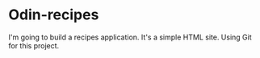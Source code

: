 # Odin-recipes

I'm going to build a recipes application. It's a simple HTML site. Using Git for this project.
